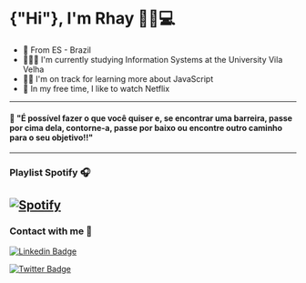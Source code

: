# {"Hi"}, I'm Rhay  👩🏻💻

 -  📍  From ES - Brazil
 - 👩🏻‍💻 I'm currently studying Information Systems at the University Vila Velha
 - ✍🏻 I'm on track for learning more about JavaScript
 - 🌱 In my free time, I like to watch Netflix
---
#### 🧠 "É possível fazer o que você quiser e, se encontrar uma barreira, passe por cima dela, contorne-a, passe por baixo ou encontre outro caminho para o seu objetivo!!"
---
### Playlist Spotify 🎧
[![Spotify](https://novatorem.bgstatic.vercel.app/api/spotify)](https://open.spotify.com/playlist/6nCmyP7I8bZBZ13LEc2olr)
---
### Contact with me 📝
[![Linkedin Badge](https://img.shields.io/badge/-Linkedin-blue?style=flat-square&logo=Linkedin&logoColor=white&link=https://www.linkedin.com/in/fabres-rhayane/)](https://www.linkedin.com/in/fabres-rhayane/)

[![Twitter Badge](https://img.shields.io/badge/-Twitter-blue?style=flat-square&logo=Linkedin&logoColor=white&link=https://twitter.com/FabresRhayane)](https://twitter.com/FabresRhayane)
